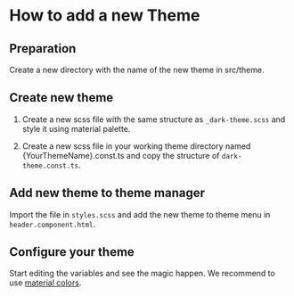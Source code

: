 # How to add a new Theme

## Preparation

Create a new directory with the name of the new theme in src/theme.

## Create new theme

1. Create a new scss file with the same structure as `_dark-theme.scss` and style it using material palette.

2. Create a new scss file in your working theme directory named {YourThemeName}.const.ts and copy the structure of `dark-theme.const.ts`.

## Add new theme to theme manager

Import the file in `styles.scss` and add the new theme to theme menu in `header.component.html`.

## Configure your theme 

Start editing the variables and see the magic happen. We recommend to use [material colors](https://material.io/tools/color).
